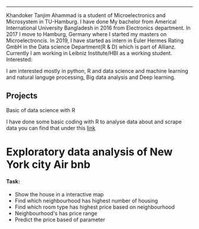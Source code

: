 <!-- ---
layout: post
title:  "khandoker"
date:   2020-11-19 20:26:03 +0100
categories: jekyll update -->
---
Khandoker Tanjim Ahammad is a student of Microelectronics and Microsystem in TU-Hamburg. I have done My bachelor from Americal International University Bangladesh in 2016 from Electronics department. In 2017 I move to Hamburg, Germany where I started my masters on Microelectroncis. In 2019, I have started as intern in Euler Hermes Rating GmbH in the Data science Department(R & D) which is part of Allianz. Currently I am working in Leibniz Institute/HBI as a working student.
Interested:

I am interested mostly in python, R and data science and machine learning and natural languge processing, Big data analysis and Deep learning.

## Projects

Basic of data science with R

I have done some basic coding with R to analyse data about and scrape data you can find that under this [link](https://tuhhstartupengineers.github.io/ds_basics-Khandoker09/)

# Exploratory data analysis of New York city Air bnb
#### Task:
- Show the house in a interactive map
- Find which neighbourhood 	has highest number of housing 
- Find which room type has highest price based on neighbourhood 
- Neighbourhood's has price range 
- Predict the price based of parameter 



